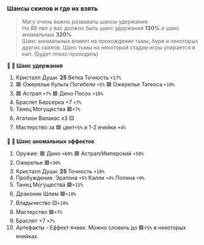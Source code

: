 ### Шансы скилов и где их взять

> Магу очень важно развивать шансы удержания.   
> На 88 лвл у вас должно быть шанс удержания **130%**  и шанс аномальных **320%**  
> Шанс аномальных влияет на прохождение тьмы, бури и некоторых других скилов.
> Шанс тьмы на некоторой стадии игры упирается в кап. (Будет плохо проходить)

**🥇 🎯 Шанс удержания**  
1. Кристалл Души. **25** Ветка Точность `+17%`
2. 🟥 Ожерелье Культа Погибели `+5%` 🟪 Ожерелье Татеоса `+10%`
3. 🟪 Астрап `+7%` 🟪 Дино Посох `+10%`
4. Браслет Берсерка +7 `+7%`
5. Танец Могущества 🟪`+7%`
6. Агатион Валакас х3 🟨
7. Мастерство за 🟦 цвет`+5%` и 1-2 ячейки `+4%`

**🥇 🎯 Шанс аномальных эффектов**  
1. Оружие: 🟪 Дино `+60%` 🟪 Астрап/Имперский `+50%`
2. Ожерелье 🟪`+30%`
3. Кристалл Души. **25** Точность `+19%`
4. Пробуждение. Эратона `+5%` Калли `+4%` Полина `+9%`
5. Танец Могущества 🟪`+15%`
6. Драконик  Шлем 🟪`+10%`
7. Владычество 🟨`+10%`
8. Мастерство 🟦`+7%`
9. Браслет +7 `+7%`
10. Артефакты - Еффект ячеек. Можно словить до 🟪`+5%` в некоторых ячейках.


